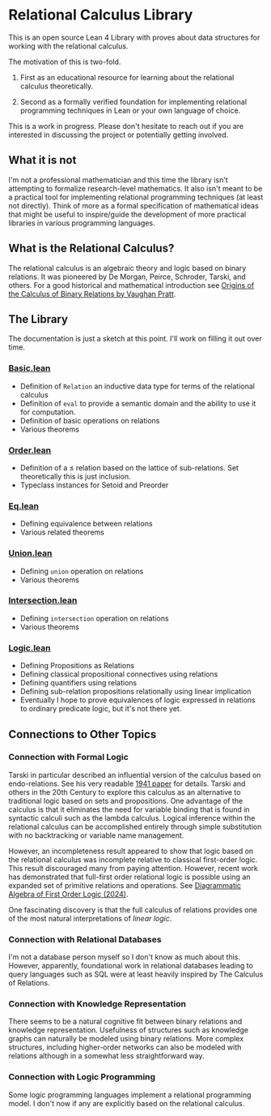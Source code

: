 # Relational Calculus Library

This is an open source Lean 4 Library with proves about data structures for working with the relational calculus.

The motivation of this is two-fold.

1. First as an educational resource for learning about the relational calculus theoretically.

2. Second as a formally verified foundation for implementing relational programming techniques in Lean or your own language of choice.

This is a work in progress. Please don't hesitate to reach out if you are interested in discussing the project or potentially getting involved.

## What it is not
I'm not a professional mathematician and this time the library isn't attempting to formalize research-level mathematics. It also isn't meant to be a practical tool for implementing relational programming techniques (at least not directly). Think of more as a formal specification of mathematical ideas that might be useful to inspire/guide the development of more practical libraries in various programming languages.

## What is the Relational Calculus?

The relational calculus is an algebraic theory and logic based on binary relations. It was pioneered by De Morgan, Peirce, Schroder, Tarski, and others. For a good historical and mathematical introduction see [Origins of the Calculus of Binary Relations by Vaughan Pratt](http://boole.stanford.edu/pub/ocbr.pdf).

## The Library

The documentation is just a sketch at this point. I'll work on filling it out over time.

### [Basic.lean](https://github.com/AviCraimer/relational-calculus-library-lean4/blob/main/RelationalCalculus/Basic.lean)
- Definition of `Relation` an inductive data type for terms of the relational calculus
- Definition of `eval` to provide a semantic domain and the ability to use it for computation.
- Definition of basic operations on relations
- Various theorems

### [Order.lean](https://github.com/AviCraimer/relational-calculus-library-lean4/blob/main/RelationalCalculus/Order.lean)
- Definition of a $\leq$ relation based on the lattice of sub-relations. Set theoretically this is just inclusion.
- Typeclass instances for Setoid and Preorder

### [Eq.lean](https://github.com/AviCraimer/relational-calculus-library-lean4/blob/main/RelationalCalculus/Eq.lean)
- Defining equivalence between relations
- Various related theorems

### [Union.lean](https://github.com/AviCraimer/relational-calculus-library-lean4/blob/main/RelationalCalculus/Union.lean)
- Defining `union` operation on relations
- Various theorems

### [Intersection.lean](https://github.com/AviCraimer/relational-calculus-library-lean4/blob/main/RelationalCalculus/Intersection.lean)
- Defining `intersection` operation on relations
- Various theorems

### [Logic.lean](https://github.com/AviCraimer/relational-calculus-library-lean4/blob/main/RelationalCalculus/Logic.lean)
- Defining Propositions as Relations
- Defining classical propositional connectives using relations
- Defining quantifiers using relations
- Defining sub-relation propositions relationally using linear implication
- Eventually I hope to prove equivalences of logic expressed in relations to ordinary predicate logic, but it's not there yet.


## Connections to Other Topics

### Connection with Formal Logic

Tarski in particular described an influential version of the calculus based on endo-relations. See his very readable [1941 paper](https://www.cl.cam.ac.uk/teaching/1011/Databases/Tarski_1941.pdf) for details. Tarski and others in the 20th Century to explore this calculus as an alternative to traditional logic based on sets and propositions.  One advantage of the calculus is that it eliminates the need for variable binding that is found in syntactic calculi such as the lambda calculus. Logical inference within the relational calculus can be accomplished entirely through simple substitution with no backtracking or variable name management.

However, an incompleteness result appeared to show that logic based on the relational calculus was incomplete relative to classical first-order logic. This result discouraged many from paying attention. However, recent work has demonstrated that full-first order relational logic is possible using an expanded set of primitive relations and operations. See [Diagrammatic Algebra of First Order Logic (2024)](https://arxiv.org/pdf/2401.07055).

One fascinating discovery is that the full calculus of relations provides one of the most natural interpretations of *linear logic*.

### Connection with Relational Databases

I'm not a database person myself so I don't know as much about this. However, apparently, foundational work in relational databases leading to query languages such as SQL were at least heavily inspired by The Calculus of Relations.


### Connection with Knowledge Representation

There seems to be a natural cognitive fit between binary relations and knowledge representation. Usefulness of structures such as knowledge graphs can naturally be modeled using binary relations. More complex structures, including higher-order networks can also be modeled with relations although in a somewhat less straightforward way.

### Connection with Logic Programming

Some logic programming languages implement a relational programming model. I don't now if any are explicitly based on the relational calculus.

